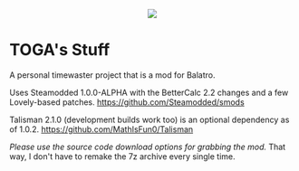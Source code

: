 <p align="center">
  <img src="https://files.catbox.moe/vo9000.png">
</p>

# TOGA's Stuff
A personal timewaster project that is a mod for Balatro.

Uses Steamodded 1.0.0-ALPHA with the BetterCalc 2.2 changes and a few Lovely-based patches.
https://github.com/Steamodded/smods

Talisman 2.1.0 (development builds work too) is an optional dependency as of 1.0.2.
https://github.com/MathIsFun0/Talisman

_Please use the source code download options for grabbing the mod._ That way, I don't have to remake the 7z archive every single time.
